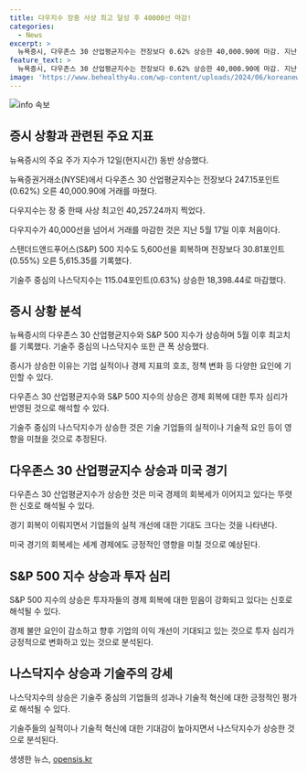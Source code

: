 ```yaml
---
title: 다우지수 장중 사상 최고 달성 후 40000선 마감!
categories:
  - News
excerpt: >
  뉴욕증시, 다우존스 30 산업평균지수는 전장보다 0.62% 상승한 40,000.90에 마감. 지난 5월 이후 처음으로 40,000선 돌파. S&P 500 지수도 5,600선 회복, 0.55% 상승한 5,615.35로 마감. 나스닥지수는 0.63% 상승한 18,398.44로 마감. 현장에서의 활기가 주가 상승을 이끌었다.
feature_text: >
  뉴욕증시, 다우존스 30 산업평균지수는 전장보다 0.62% 상승한 40,000.90에 마감. 지난 5월 이후 처음으로 40,000선 돌파. S&P 500 지수도 5,600선 회복, 0.55% 상승한 5,615.35로 마감. 나스닥지수는 0.63% 상승한 18,398.44로 마감. 현장에서의 활기가 주가 상승을 이끌었다.
image: 'https://www.behealthy4u.com/wp-content/uploads/2024/06/koreanews.jpg'
---
```


<p><img src="https://www.behealthy4u.com/wp-content/uploads/2024/06/koreanews.jpg" alt="info 속보" /></p>

<h2 data-ke-size="size26">증시 상황과 관련된 주요 지표</h2>

<p data-ke-size="size16">뉴욕증시의 주요 주가 지수가 12일(현지시간) 동반 상승했다.</p>

<p data-ke-size="size16">뉴욕증권거래소(NYSE)에서 다우존스 30 산업평균지수는 전장보다 247.15포인트(0.62%) 오른 40,000.90에 거래를 마쳤다.</p>

<p data-ke-size="size16">다우지수는 장 중 한때 사상 최고인 40,257.24까지 찍었다.</p>

<p data-ke-size="size16">다우지수가 40,000선을 넘어서 거래를 마감한 것은 지난 5월 17일 이후 처음이다.</p>

<p data-ke-size="size16">스탠더드앤드푸어스(S&P) 500 지수도 5,600선을 회복하며 전장보다 30.81포인트(0.55%) 오른 5,615.35를 기록했다.</p>

<p data-ke-size="size16">기술주 중심의 나스닥지수는 115.04포인트(0.63%) 상승한 18,398.44로 마감했다.</p>

<h2 data-ke-size="size26">증시 상황 분석</h2>

<p data-ke-size="size16">뉴욕증시의 다우존스 30 산업평균지수와 S&P 500 지수가 상승하며 5월 이후 최고치를 기록했다. 기술주 중심의 나스닥지수 또한 큰 폭 상승했다.</p>

<p data-ke-size="size16">증시가 상승한 이유는 기업 실적이나 경제 지표의 호조, 정책 변화 등 다양한 요인에 기인할 수 있다.</p>

<p data-ke-size="size16">다우존스 30 산업평균지수와 S&P 500 지수의 상승은 경제 회복에 대한 투자 심리가 반영된 것으로 해석할 수 있다.</p>

<p data-ke-size="size16">기술주 중심의 나스닥지수가 상승한 것은 기술 기업들의 실적이나 기술적 요인 등이 영향을 미쳤을 것으로 추정된다.</p>

<h2 data-ke-size="size26">다우존스 30 산업평균지수 상승과 미국 경기</h2>

<p data-ke-size="size16">다우존스 30 산업평균지수가 상승한 것은 미국 경제의 회복세가 이어지고 있다는 뚜렷한 신호로 해석될 수 있다.</p>

<p data-ke-size="size16">경기 회복이 이뤄지면서 기업들의 실적 개선에 대한 기대도 크다는 것을 나타낸다.</p>

<p data-ke-size="size16">미국 경기의 회복세는 세계 경제에도 긍정적인 영향을 미칠 것으로 예상된다.</p>

<h2 data-ke-size="size26">S&P 500 지수 상승과 투자 심리</h2>

<p data-ke-size="size16">S&P 500 지수의 상승은 투자자들의 경제 회복에 대한 믿음이 강화되고 있다는 신호로 해석될 수 있다.</p>

<p data-ke-size="size16">경제 불안 요인이 감소하고 향후 기업의 이익 개선이 기대되고 있는 것으로 투자 심리가 긍정적으로 변화하고 있는 것으로 분석된다.</p>

<h2 data-ke-size="size26">나스닥지수 상승과 기술주의 강세</h2>

<p data-ke-size="size16">나스닥지수의 상승은 기술주 중심의 기업들의 성과나 기술적 혁신에 대한 긍정적인 평가로 해석될 수 있다.</p>

<p data-ke-size="size16">기술주들의 실적이나 기술적 혁신에 대한 기대감이 높아지면서 나스닥지수가 상승한 것으로 분석된다.</p>
생생한 뉴스, <a href="https://opensis.kr" rel="dofollow">opensis.kr</a>


